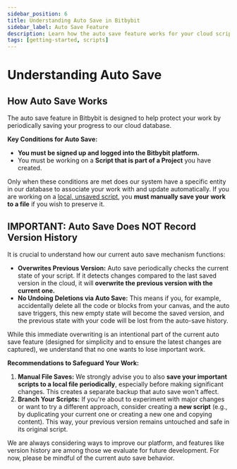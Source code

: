 ```yaml
---
sidebar_position: 6
title: Understanding Auto Save in Bitbybit
sidebar_label: Auto Save Feature
description: Learn how the auto save feature works for your cloud scripts in Bitbybit and important considerations regarding version history.
tags: [getting-started, scripts]
---
```


# Understanding Auto Save

## How Auto Save Works

The auto save feature in Bitbybit is designed to help protect your work by periodically saving your progress to our cloud database.

**Key Conditions for Auto Save:**
*   **You must be signed up and logged into the Bitbybit platform.**
*   You must be working on a **Script that is part of a Project** you have created.

Only when these conditions are met does our system have a specific entity in our database to associate your work with and update automatically. If you are working on a [local, unsaved script](/start/getting-started/basics/scripts/auto-save), you **must manually save your work to a file** if you wish to preserve it.

## IMPORTANT: Auto Save Does NOT Record Version History

It is crucial to understand how our current auto save mechanism functions:

*   **Overwrites Previous Version:** Auto save periodically checks the current state of your script. If it detects changes compared to the last saved version in the cloud, it will **overwrite the previous version with the current one.**
*   **No Undoing Deletions via Auto Save:** This means if you, for example, accidentally delete all the code or blocks from your canvas, and the auto save triggers, this new empty state will become the saved version, and the previous state with your code will be lost from the auto-save history.

While this immediate overwriting is an intentional part of the current auto save feature (designed for simplicity and to ensure the latest changes are captured), we understand that no one wants to lose important work.

**Recommendations to Safeguard Your Work:**

1.  **Manual File Saves:** We strongly advise you to also **save your important scripts to a local file periodically**, especially before making significant changes. This creates a separate backup that auto save won't affect.
2.  **Branch Your Scripts:** If you're about to experiment with major changes or want to try a different approach, consider creating a **new script** (e.g., by duplicating your current one or creating a new one and copying content). This way, your previous version remains untouched and safe in its original script.

We are always considering ways to improve our platform, and features like version history are among those we evaluate for future development. For now, please be mindful of the current auto save behavior.
